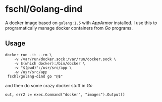 # fschl/Golang-dind

A docker image based on `golang:1.5` with _AppArmor_ installed. I use this to programatically manage docker containers from _Go_ programs.

## Usage

```
docker run -it --rm \
    -v /var/run/docker.sock:/var/run/docker.sock \
    -v $(which docker):/bin/docker \
    -v "$(pwd)":/usr/src/app \
    -w /usr/src/app
 fschl/golang-dind go "@$"
```

and then do some crazy docker stuff in  _Go_

```golang
out, err2 := exec.Command("docker", "images").Output()
```
